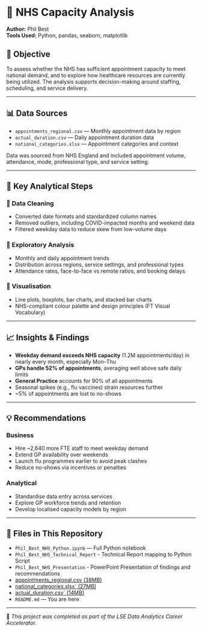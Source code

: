 # 🏥 NHS Capacity Analysis

**Author:** Phil Best  
**Tools Used:** Python, pandas, seaborn, matplotlib

## 🎯 Objective

To assess whether the NHS has sufficient appointment capacity to meet national demand, and to explore how healthcare resources are currently being utilized. The analysis supports decision-making around staffing, scheduling, and service delivery.

---

## 📊 Data Sources

- `appointments_regional.csv` — Monthly appointment data by region
- `actual_duration.csv` — Daily appointment duration data
- `national_categories.xlsx` — Appointment categories and context

Data was sourced from NHS England and included appointment volume, attendance, mode, professional type, and service setting.

---

## 🔎 Key Analytical Steps

### 🔹 Data Cleaning
- Converted date formats and standardized column names
- Removed outliers, including COVID-impacted months and weekend data
- Filtered weekday data to reduce skew from low-volume days

### 🔹 Exploratory Analysis
- Monthly and daily appointment trends
- Distribution across regions, service settings, and professional types
- Attendance rates, face-to-face vs remote ratios, and booking delays

### 🔹 Visualisation
- Line plots, boxplots, bar charts, and stacked bar charts
- NHS-compliant colour palette and design principles (FT Visual Vocabulary)

---

## 📈 Insights & Findings

- **Weekday demand exceeds NHS capacity** (1.2M appointments/day) in nearly every month, especially Mon–Thu
- **GPs handle 52% of appointments**, averaging well above safe daily limits
- **General Practice** accounts for 90% of all appointments
- Seasonal spikes (e.g., flu vaccines) strain resources further
- ~5% of appointments are lost to no-shows

---

## 💡 Recommendations

### Business
- Hire ~2,640 more FTE staff to meet weekday demand
- Extend GP availability over weekends
- Launch flu programmes earlier to avoid peak clashes
- Reduce no-shows via incentives or penalties

### Analytical
- Standardise data entry across services
- Explore GP workforce trends and retention
- Develop localised capacity models by region

---

## 📂 Files in This Repository

- `Phil_Best_NHS_Python.ipynb` — Full Python notebook
- `Phil_Best_NHS_Technical_Report` - Technical Report mapping to Python Script
- `Phil_Best_NHS_Presentation` - PowerPoint Presentation of findings and recommendations
- [appointments_regional.csv (38MB)](https://drive.google.com/file/d/1IZPEE7YD-L0zqgakuVEBQmLNY1IzlUWC/view?usp=sharing)
- [national_categories.xlsx` (27MB)](https://docs.google.com/spreadsheets/d/1K033bxF_fnA5s79uCy0N_CXY9EjJoPRC/edit?usp=sharing&ouid=112416145526245624266&rtpof=true&sd=true)
- [actual_duration.csv` (14MB)](https://drive.google.com/file/d/1okZIwpT8QLsc-LJwo9l6CkB37dEpa13-/view?usp=sharing)
- `README.md` — You are here

---

📌 *This project was completed as part of the LSE Data Analytics Career Accelerator.*
